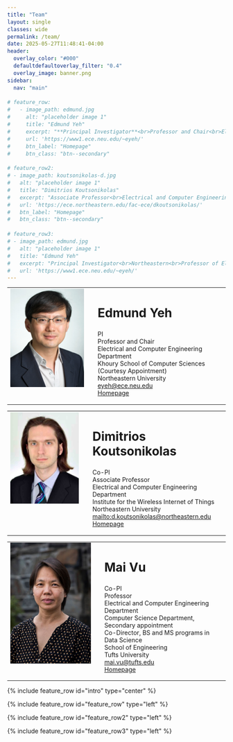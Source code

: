 ```yaml
---
title: "Team"
layout: single
classes: wide
permalink: /team/
date: 2025-05-27T11:48:41-04:00
header:
  overlay_color: "#000"
  defaultdefaultoverlay_filter: "0.4"
  overlay_image: banner.png
sidebar:
  nav: "main"

# feature_row:
#   - image_path: edmund.jpg
#     alt: "placeholder image 1"
#     title: "Edmund Yeh"
#     excerpt: "**Principal Investigator**<br>Professor and Chair<br>Electrical and Computer Engineering<br>Northeastern University"
#     url: 'https://www1.ece.neu.edu/~eyeh/'
#     btn_label: "Homepage"
#     btn_class: "btn--secondary"

# feature_row2:
# - image_path: koutsonikolas-d.jpg
#   alt: "placeholder image 1"
#   title: "Dimitrios Koutsonikolas"
#   excerpt: "Associate Professor<br>Electrical and Computer Engineering<br>Northeastern University"
#   url: 'https://ece.northeastern.edu/fac-ece/dkoutsonikolas/'
#   btn_label: "Homepage"
#   btn_class: "btn--secondary"

# feature_row3:
# - image_path: edmund.jpg
#   alt: "placeholder image 1"
#   title: "Edmund Yeh"
#   excerpt: "Principal Investigator<br>Northeastern<br>Professor of Electrical and Computer Engineering<br>College of Engineering<br>Khoury School of Computer Sciences (Courtesy Appointment)<br>Northeastern University<br>Office: 413 ISEC Building, 805 Columbus Avenue, Boston, MA<br>Mail: 435 ISEC, 360 Huntington Avenue, Boston, MA 02115<br>Phone: (617) 373-5400<br>Fax: (617) 373-8970<br>Email:eyeh@ece.neu.edu"
#   url: 'https://www1.ece.neu.edu/~eyeh/'
---
```

<table>
  <tr>
    <td style="vertical-align: top;">
      <img src="../yeh-e.jpg" alt="Description" width="300" />
    </td>
    <td style="vertical-align: top; padding-left: 24px;">
      <h2 style="font-size:2em;">Edmund Yeh </h2>
      <p>
        PI<br>
        Professor and Chair<br>
        Electrical and Computer Engineering Department<br>
        Khoury School of Computer Sciences (Courtesy Appointment)<br>
        Northeastern University<br>
        <a href="mailto:eyeh@ece.neu.edu">eyeh@ece.neu.edu</a><br>
        <a href="https://www1.ece.neu.edu/~eyeh/" target="_blank">Homepage</a>
      </p>
    </td>
  </tr>
</table>
<table>
  <tr>
    <td style="vertical-align: top;">
      <img src="../koutsonikolas-d.jpg" alt="Description" width="300" />
    </td>
    <td style="vertical-align: top; padding-left: 24px;">
      <h2 style="font-size:2em;">Dimitrios Koutsonikolas</h2>
      <p>
        Co-PI<br>
        Associate Professor<br>
        Electrical and Computer Engineering Department<br>
        Institute for the Wireless Internet of Things<br>
        Northeastern University<br>
        <a href="mailto:d.koutsonikolas@northeastern.edu">mailto:d.koutsonikolas@northeastern.edu</a><br>
        <a href="https://ece.northeastern.edu/fac-ece/dkoutsonikolas/" target="_blank">Homepage</a>
      </p>
    </td>
  </tr>
</table>
<table>
  <tr>
    <td style="vertical-align: top;">
      <img src="../vu_pic.jpg" alt="Description" width="300" />
    </td>
    <td style="vertical-align: top; padding-left: 24px;">
      <h2 style="font-size:2em;">Mai Vu</h2>
      <p>
        Co-PI<br>
        Professor<br>
        Electrical and Computer Engineering Department<br>
        Computer Science Department, Secondary appointment<br>
        Co-Director, BS and MS programs in Data Science<br>
        School of Engineering<br>
        Tufts University<br>
        <a href="mailto:mai.vu@tufts.edu">mai.vu@tufts.edu</a><br>
        <a href="https://www.ece.tufts.edu/~maivu/" target="_blank">Homepage</a>
      </p>
    </td>
  </tr>
</table>

{% include feature_row id="intro" type="center" %}

{% include feature_row id="feature_row" type="left" %}

{% include feature_row id="feature_row2" type="left" %}

{% include feature_row id="feature_row3" type="left" %}

<!-- ![image-left](TARGET-ICON.png){: .align-left} The rest of this paragraph is filler for the sake of seeing the text wrap around the 150×150 image, which is **left aligned**. -->